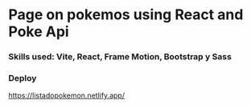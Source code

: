 # Page on pokemos using React and Poke Api

### Skills used: Vite, React, Frame Motion, Bootstrap y Sass

### Deploy 
https://listadopokemon.netlify.app/
